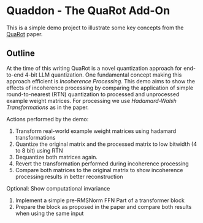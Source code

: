 # Quaddon - The QuaRot Add-On
This is a simple demo project to illustrate some key concepts from the [QuaRot](https://arxiv.org/abs/2404.00456) paper.

## Outline
At the time of this writing QuaRot is a novel quantization approach for end-to-end 4-bit LLM quantization. One fundamental concept making this approach efficient is _Incoherence Processing_. This demo aims to show the effects of incoherence processing by comparing the application of simple round-to-nearest (RTN) quantization to processed and unprocessed example weight matrices. For processing we use _Hadamard-Walsh Transformations_ as in the paper.

Actions performed by the demo:

1. Transform real-world example weight matrices using hadamard transformations
2. Quantize the original matrix and the processed matrix to low bitwidth (4 to 8 bit) using RTN
3. Dequantize both matrices again.
4. Revert the transformation performed during incoherence processing
5. Compare both matrices to the original matrix to show incoherence processing results in better reconstruction

Optional: Show computational invariance
 
1. Implement a simple pre-RMSNorm FFN Part of a transformer block
2. Prepare the block as proposed in the paper and compare both results when using the same input
